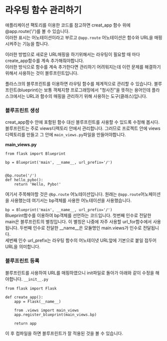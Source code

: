 # 라우팅 함수 관리하기

애플리케이션 팩토리를 이용한 코드를 참고하면 creat_app 함수 위에 @app.route('/')를 볼 수 있습니다.  
이러한 표시는 어노테이션이라고 부르고 `@app.route` 어노테이션은 함수와 URL을 매핑시켜주는 기능을 합니다.  

이러한 방법으로 새로운 URL매핑을 하기위해서는 라우팅이 필요할 때 마다 create_app함수를 계속 추가해줘야합니다.  
이러한 방식으로 함수를 계속 추가한다면 관리하기 어려워지는데 이런 문제를 해결하기 위해서 사용하는 것이 블루프린트입니다.

플라스크의 블루프린트를 이용하면 라우팅 함수를 체계적으로 관리할 수 있습니다.
블루프린트(blueprint)는 보통 객체지향 프로그래밍에서 "청사진"을 뜻하는 용어인데 플라스크에서는 URL과 함수의 매핑을 관리하기 위해 사용하는 도구(클래스)입니다.

### 블루프린트 생성
creat_app함수 안에 포함된 함수 대신 블루프린트를 사용할 수 있드록 수정해 봅시다.
블루프린트는 주로 views디렉토리 안에서 관리합니다. 그러므로 프로젝트 안에 views디렉토리를 만들고 그 안에 `main_views.py`파일을 만들어야합니다.

**main_views.py**
```
from flask import Blueprint

bp = Blueprint('main', __name__, url_prefix='/')


@bp.route('/')
def hello_pybo():
    return 'Hello, Pybo!'
```
여기서 주목해야할 것은 `@bp.route` 어노테이션입니다.
원래는 `@app.route`어노페이션을 사용했는데 여기서는 bp객체를 사용한 어노테이션을 사용했습니다.  
  
`bp = Blueprint('main', __name__, url_prefix='/')`  
Blueprint함수를 이용하여 bp객체를 선언하는 코드입니다.
첫번째 인수로 전달한 main은 블루프린트의 별칭입니다. 이 별칭은 나중에 자주 사용할 url_for함수에서 사용됩니다.
두번째 인수로 전달한 __name__은 모듈명인 main.views가 인수로 전달됩니다.  
세번째 인수 url_prefix는 라우팅 함수의 어노테이녓 URL앞에 기본으로 붙일 접두어 URL을 의미합니다.

### 블루프린트 등록
블루프린트를 사용하여 URL를 매핑하였으니 init파일로 돌아가 아래와 같이 수정을 해야합니다.
`__init__.py`

```
from flask import Flask

def create_app():
    app = Flask(__name__)

    from .views import main_views
    app.register_blueprint(main_views.bp)

    return app
```
이 후 컴파일을 하면 블루프린트가 잘 적용된 것을 볼 수 있습니다.


